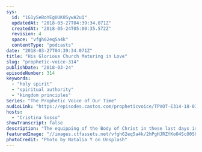 ```yaml
---
sys:
  id: "1G1ySeBoYEgUUK8SywA2uQ"
  updatedAt: "2018-03-27T04:39:34.071Z"
  createdAt: "2018-05-24T05:00:35.572Z"
  revision: 4
  space: "vfgh62eq5a4k"
  contentType: "podcasts"
date: "2018-03-27T04:39:34.071Z"
title: "His Glorious Church Maturing in Love"
slug: "prophetic-voice-314"
publishDate: "2018-03-24"
episodeNumber: 314
keywords:
  - "holy spirit"
  - "spiritual authority"
  - "kingdom principles"
Series: "The Prophetic Voice of Our Time"
audioLink: "https://episodes.castos.com/propheticvoice/TPVOT-E314-18-03-24-25-His-Glorious-Church-Maturing-in-Love.mp3"
hosts:
  - "Cristina Sosso"
showTranscript: false
description: "The equipping of the Body of Christ in these last days is going to be different than previous preparation... to allow the Body of Christ to be able to focus on our Lord Jesus Christ and to implement His ways of doing things in every area of our lives and in every sector of society, not just in the four walls of our ministry buildings."
featuredImage: "//images.ctfassets.net/vfgh62eq5a4k/2hPgHJRZfKoO4ScO0S8GIi/6789b056733d266804bf6da29ed17cb9/natalia-y-340640-unsplash__1_.jpg"
photoCredit: "Photo by Natalia Y on Unsplash"
---
```


